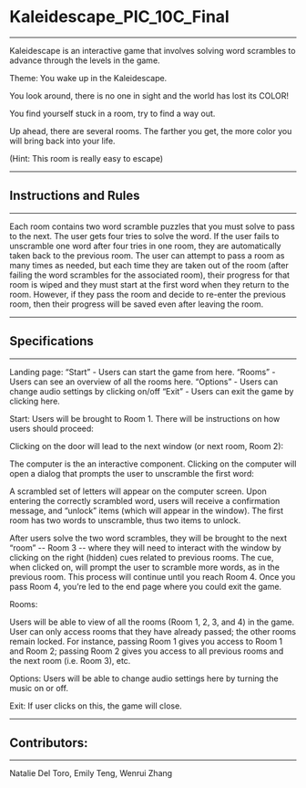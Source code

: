 # Kaleidescape_PIC_10C_Final
----------------------------------------------------------------
Kaleidescape is an interactive game that involves solving word scrambles to advance through the levels in the game. 

Theme:
You wake up in the Kaleidescape.

You look around, there is no one in sight and the world has lost its COLOR!

You find yourself stuck in a room, try to find a way out.

Up ahead, there are several rooms. The farther you get, the more color you will bring back into your life.

(Hint: This room is really easy to escape)

----------------------------------------------------------------
## Instructions and Rules
----------------------------------------------------------------
Each room contains two word scramble puzzles that you must solve to pass to the next. 
The user gets four tries to solve the word. If the user fails to unscramble one word after four tries in one room, they are automatically taken back to the previous room. 
The user can attempt to pass a room as many times as needed, but each time they are taken out of the room (after failing the word scrambles for the associated room), their progress for that room is wiped and they must start at the first word when they return to the room. However, if they pass the room and decide to re-enter the previous room, then their progress will be saved even after leaving the room. 


----------------------------------------------------------------
## Specifications
----------------------------------------------------------------
Landing page: 
“Start” - Users can start the game from here.
“Rooms” - Users can see an overview of all the rooms here.
“Options” - Users can change audio settings by clicking on/off
“Exit” - Users can exit the game by clicking here.

Start: 
Users will be brought to Room 1. There will be instructions on how users should proceed:

Clicking on the door will lead to the next window (or next room, Room 2):

The computer is the an interactive component. Clicking on the computer will open a dialog that prompts the user to unscramble the first word: 

A scrambled set of letters will appear on the computer screen. Upon entering the correctly scrambled word, users will receive a confirmation message, and “unlock” items (which will appear in the window). The first room has two words to unscramble, thus two items to unlock.

After users solve the two word scrambles, they will be brought to the next “room” -- Room 3 -- where they will need to interact with the window by clicking on the right (hidden) cues related to previous rooms. The cue, when clicked on, will prompt the user to scramble more words, as in the previous room. This process will continue until you reach Room 4. Once you pass Room 4, you’re led to the end page where you could exit the game. 

Rooms:


Users will be able to view of all the rooms (Room 1, 2, 3, and 4) in the game. User can only access rooms that they have already passed; the other rooms remain locked. For instance, passing Room 1 gives you access to Room 1 and Room 2; passing Room 2 gives you access to all previous rooms and the next room (i.e. Room 3), etc. 

Options: 
Users will be able to change audio settings here by turning the music on or off.

Exit:
	If user clicks on this, the game will close.

----------------------------------------------------------------
## Contributors:
----------------------------------------------------------------
Natalie Del Toro, Emily Teng, Wenrui Zhang
